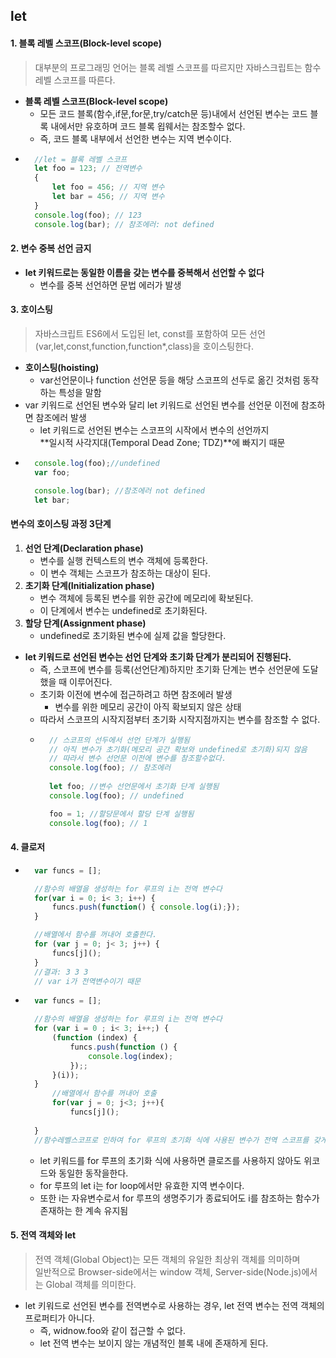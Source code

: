 ## let
#### 1. 블록 레벨 스코프(Block-level scope)
>대부분의 프로그래밍 언어는 블록 레벨 스코프를 따르지만 자바스크립트는 함수 레벨 스코프를 따른다.
- **블록 레벨 스코프(Block-level scope)**
    - 모든 코드 블록(함수,if문,for문,try/catch문 등)내에서 선언된 변수는 코드 블록 내에서만 유호하며 코드 블록 욉웨서는 참조할수 없다.
    - 즉, 코드 블록 내부에서 선언한 변수는 지역 변수이다.
- ```javascript
    //let = 블록 레벨 스코프
    let foo = 123; // 전역변수
    {
        let foo = 456; // 지역 변수
        let bar = 456; // 지역 변수
    }
    console.log(foo); // 123
    console.log(bar); // 참조에러: not defined
  ```
#### 2. 변수 중복 선언 금지
- **let 키워드로는 동일한 이름을 갖는 변수를 중복해서 선언할 수 없다**
    - 변수를 중복 선언하면 문법 에러가 발생
#### 3. 호이스팅
>자바스크립트 ES6에서 도입된 let, const를 포함하여 모든 선언(var,let,const,function,function*,class)을 호이스팅한다.
- **호이스팅(hoisting)**
    - var선언문이나 function 선언문 등을 해당 스코프의 선두로 옮긴 것처럼 동작하는 특성을 말함
- var 키워드로 선언된 변수와 달리 let 키워드로 선언된 변수를 선언문 이전에 참조하면 참조에러 발생
    - let 키워드로 선언된 변수는 스코프의 시작에서 변수의 선언까지<br> **일시적 사각지대(Temporal Dead Zone; TDZ)**에 빠지기 때문
- ```javascript
    console.log(foo);//undefined
    var foo;

    console.log(bar); //참조에러 not defined
    let bar;
  ```
#### 변수의 호이스팅 과정 3단계
1. **선언 단계(Declaration phase)**
    - 변수를 실행 컨텍스트의 변수 객체에 등록한다.
    - 이 변수 객체는 스코프가 참조하는 대상이 된다.
2. **초기화 단계(Initialization phase)**
    - 변수 객체에 등록된 변수를 위한 공간에 메모리에 확보된다.
    - 이 단계에서 변수는 undefined로 초기화된다.
3. **할당 단계(Assignment phase)**
    - undefined로 초기화된 변수에 실제 값을 할당한다.
- **let 키워드로 선언된 변수는 선언 단계와 초기화 단계가 분리되어 진행된다.**
    - 즉, 스코프에 변수를 등록(선언단계)하지만 초기화 단계는 변수 선언문에 도달했을 때 이루어진다.
    - 초기화 이전에 변수에 접근하려고 하면 참조에러 발생
        - 변수를 위한 메모리 공간이 아직 확보되지 않은 상태
    - 따라서 스코프의 시작지점부터 초기화 시작지점까지는 변수를 참조할 수 없다.
    - ```javascript
        // 스코프의 선두에서 선언 단계가 실행됨
        // 아직 변수가 초기화(메모리 공간 확보와 undefined로 초기화)되지 않음
        // 따라서 변수 선언문 이전에 변수를 참조할수없다.
        console.log(foo); // 참조에러
        
        let foo; //변수 선언문에서 초기화 단계 실행됨
        console.log(foo); // undefined

        foo = 1; //할당문에서 할당 단계 실행됨
        console.log(foo); // 1

      ```
#### 4. 클로저
- ```javascript
    var funcs = [];

    //함수의 배열을 생성하는 for 루프의 i는 전역 변수다
    for(var i = 0; i< 3; i++) {
        funcs.push(function() { console.log(i);});
    }

    //배열에서 함수를 꺼내어 호출한다.
    for (var j = 0; j< 3; j++) {
        funcs[j]();
    }
    //결과: 3 3 3
    // var i가 전역변수이기 때문
  ```

- ```javascript
    var funcs = [];

    //함수의 배열을 생성하는 for 루프의 i는 전역 변수다
    for (var i = 0 ; i< 3; i++;) {
        (function (index) {
            funcs.push(function () {
                console.log(index);
            });;
        }(i));
    }
        //배열에서 함수를 꺼내어 호출
        for(var j = 0; j<3; j++){
            funcs[j]();
        
    }
    //함수레벨스코프로 인하여 for 루프의 초기화 식에 사용된 변수가 전역 스코프를 갖게되어 발생하는 문제를 회피하기위해 클로저를 활용
  ```
    - let 키워드를 for 루프의 초기화 식에 사용하면 클로즈를 사용하지 않아도 위코드와 동일한 동작을한다.
    - for 루프의 let i는 for loop에서만 유효한 지역 변수이다.
    - 또한 i는 자유변수로서 for 루프의 생명주기가 종료되어도 i를 참조하는 함수가 존재하는 한 계속 유지됨
#### 5. 전역 객체와 let
> 전역 객체(Global Object)는 모든 객체의 유일한 최상위 객체를 의미하며<br> 일반적으로 Browser-side에서는 window 객체, Server-side(Node.js)에서는 Global 객체를 의미한다.
- let 키워드로 선언된 변수를 전역변수로 사용하는 경우, let 전역 변수는 전역 객체의 프로퍼티가 아니다.
    - 즉, widnow.foo와 같이 접근할 수 없다.
    - let 전역 변수는 보이지 않는 개념적인 블록 내에 존재하게 된다.
